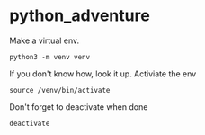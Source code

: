 # python_adventure
Make a virtual env. 
```
python3 -m venv venv
```
If you don't know how, look it up.
Activiate the env
```
source /venv/bin/activate
```

Don't forget to deactivate when done
```
deactivate
```
